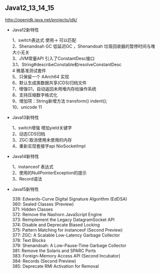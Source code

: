 ## Java12_13_14_15
   http://openjdk.java.net/projects/jdk/
- Java12新特性


    1、switch表达式 使用-> 可以匹配<br>
    2、Shenandoah GC 低延迟GC ，Shenandoah 垃圾回收器的暂停时间与堆大小无关<br>
    3、JVM常量API 引入了ConstantDesc接口<br>
    3.1、String#describeConstable和resolveConstantDesc<br>
    4 微基准测试套件<br>
    5、只保留一个 AArch64 实现<br>
    6、默认生成类数据共享(CDS)归档文件<br>
    7、增强G1，自动返回未用堆内存给操作系统<br>
    8、支持压缩数字格式化<br>
    9、增加项：String新增方法 transform() indent();<br>
    10、unicode 11<br>
    
- Java13新特性
    
    
    1、switch增强  增加yield关键字<br>
    2、动态CDS归档<br>
    3、ZGC:取消使用未使用的内存<br>
    4、重新实现套接字api NioSocketImpl<br>
    
- Java14新特性
    
    
    1、instanceof 表达式<br>
    2、使用的NullPointerException的提示 <br>
    3、Record语法<br>

- Java15新特性
    
    
    339:	Edwards-Curve Digital Signature Algorithm (EdDSA)<br>
    360:	Sealed Classes (Preview)<br>
    371:	Hidden Classes<br>
    372:	Remove the Nashorn JavaScript Engine<br>
    373:	Reimplement the Legacy DatagramSocket API<br>
    374:	Disable and Deprecate Biased Locking<br>
    375:	Pattern Matching for instanceof (Second Preview)<br>
    377:	ZGC: A Scalable Low-Latency Garbage Collector<br>
    378:	Text Blocks<br>
    379:	Shenandoah: A Low-Pause-Time Garbage Collector<br>
    381:	Remove the Solaris and SPARC Ports<br>
    383:	Foreign-Memory Access API (Second Incubator)<br>
    384:	Records (Second Preview)<br>
    385:	Deprecate RMI Activation for Removal<br>
